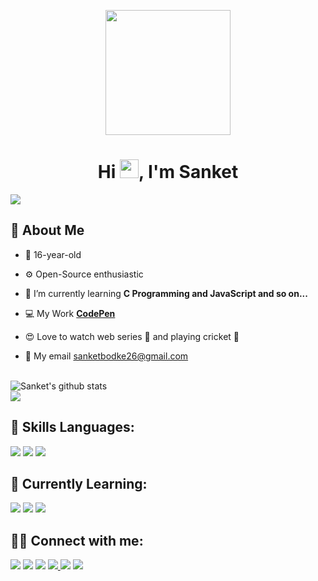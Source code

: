 <p align="center">
<a href="#"><img height="200" src="https://i.postimg.cc/HnpYDJK7/fbavatar-1630400713542-6838396234415066864.png" height="175px"/></a>
</p>

<h1 align="center">Hi <img src="https://raw.githubusercontent.com/MartinHeinz/MartinHeinz/master/wave.gif" width="30px">, I'm Sanket</h1>

<a href="https://github.com/Meghna-DAS/github-profile-views-counter">
    <img src="https://komarev.com/ghpvc/?username=sanketbodke">
</a>

## 🧐 About Me

- 👦 16-year-old

- ⚙️ Open-Source enthusiastic

- 🌱 I’m currently learning **C Programming and JavaScript and so on...**

- 💻 My Work **<a href="https://codepen.io/sanketbodke">CodePen</a>**

- 😍 Love to watch web series 🍿 and playing cricket 🏏

- 🚩 My email  <a href="mailto:sanketbodke26@gmail.com" target="_blank">sanketbodke26@gmail.com</a>

<br/>

<img align="center" src="https://github-readme-stats.vercel.app/api?username=sanketbodke&show_icons=true&theme=dark&line_height=27" alt="Sanket's github stats"/>

<br/>

<img align="center" src="https://github-readme-stats.vercel.app/api/top-langs/?username=sanketbodke&theme=dark&hide_langs_below=1" />


## 🚀 Skills Languages:

<p align="left">   
    <img src="https://img.icons8.com/color/48/000000/html-5.png"/>
    <img src="https://img.icons8.com/color/48/000000/css3.png"/> 
    <img src="https://img.icons8.com/color/48/000000/bootstrap.png"/> 
</p>


## 📘 Currently Learning:
   
<p align="left">   
   <img src="https://img.icons8.com/color/48/000000/c-programming.png"/>
   <img src="https://img.icons8.com/color/48/000000/javascript--v1.png"/>
   <img src="https://img.icons8.com/color/48/000000/sass-avatar.png"/> 
</p>



## 🤝🏼 Connect with me:

<p align="left">

<a href = "https://www.linkedin.com/in/sanket-bodake-995b5b205/"><img src="https://img.icons8.com/fluent/48/000000/linkedin.png"/></a>
<a href = "https://twitter.com/Sanket46171296"><img src="https://img.icons8.com/fluent/48/000000/twitter.png"/></a>
<a href = "https://www.instagram.com/imsanketbodke/"><img src="https://img.icons8.com/fluent/48/000000/instagram-new.png"/></a>
<a href = "https://www.facebook.com/sanket.bodke.35/"><img src="https://img.icons8.com/fluency/48/000000/facebook.png">
<a href = "https://dev.to/sanketbodake" ><img src="https://img.icons8.com/color/50/000000/devpost.png"/></a>
<a href = "https://codepen.io/sanketbodke"><img src="https://img.icons8.com/color/48/000000/codepen.png"/></a>
</p>
